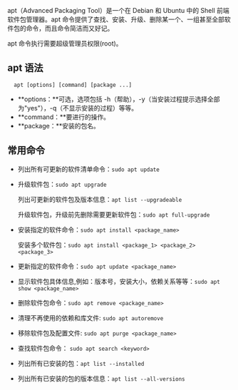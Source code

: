 apt（Advanced Packaging Tool）是一个在 Debian 和 Ubuntu 中的 Shell 前端软件包管理器。apt 命令提供了查找、安装、升级、删除某一个、一组甚至全部软件包的命令，而且命令简洁而又好记。

apt 命令执行需要超级管理员权限(root)。

## apt 语法

      apt [options] [command] [package ...]

*   \*\*options：\*\*可选，选项包括 -h（帮助），-y（当安装过程提示选择全部为"yes"），-q（不显示安装的过程）等等。
*   \*\*command：\*\*要进行的操作。
*   \*\*package：\*\*安装的包名。

## 常用命令

*   列出所有可更新的软件清单命令：`sudo apt update`
*   升级软件包：`sudo apt upgrade`

    列出可更新的软件包及版本信息：`apt list --upgradeable`

    升级软件包，升级前先删除需要更新软件包：`sudo apt full-upgrade`
*   安装指定的软件命令：`sudo apt install <package_name>`

    安装多个软件包：`sudo apt install <package_1> <package_2> <package_3>`
*   更新指定的软件命令：`sudo apt update <package_name>`
*   显示软件包具体信息,例如：版本号，安装大小，依赖关系等等：`sudo apt show <package_name>`
*   删除软件包命令：`sudo apt remove <package_name>`
*   清理不再使用的依赖和库文件: `sudo apt autoremove`
*   移除软件包及配置文件: `sudo apt purge <package_name>`
*   查找软件包命令： `sudo apt search <keyword>`
*   列出所有已安装的包：`apt list --installed`
*   列出所有已安装的包的版本信息：`apt list --all-versions`

